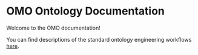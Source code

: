 # OMO Ontology Documentation

[//]: # "This file is meant to be edited by the ontology maintainer."

Welcome to the OMO documentation!

You can find descriptions of the standard ontology engineering workflows [here](odk-workflows/index.md).
